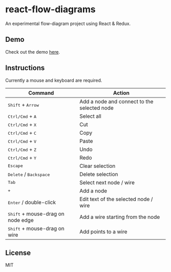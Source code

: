 # react-flow-diagrams

An experimental flow-diagram project using React &amp; Redux.

## Demo

Check out the demo [here](https://rmfisher.github.io/react-flow-diagrams).

## Instructions

Currently a mouse and keyboard are required.

| Command                                    | Action                                      |
| ------------------------------------------ | ------------------------------------------- |
| <kbd>Shift</kbd> + <kbd>Arrow</kbd>        | Add a node and connect to the selected node |
| <kbd>Ctrl/Cmd</kbd> + <kbd>A</kbd>         | Select all                                  |
| <kbd>Ctrl/Cmd</kbd> + <kbd>X</kbd>         | Cut                                         |
| <kbd>Ctrl/Cmd</kbd> + <kbd>C</kbd>         | Copy                                        |
| <kbd>Ctrl/Cmd</kbd> + <kbd>V</kbd>         | Paste                                       |
| <kbd>Ctrl/Cmd</kbd> + <kbd>Z</kbd>         | Undo                                        |
| <kbd>Ctrl/Cmd</kbd> + <kbd>Y</kbd>         | Redo                                        |
| <kbd>Escape</kbd>                          | Clear selection                             |
| <kbd>Delete</kbd> / <kbd>Backspace</kbd>   | Delete selection                            |
| <kbd>Tab</kbd>                             | Select next node / wire                     |
| <kbd>+</kbd>                               | Add a node                                  |
| <kbd>Enter</kbd> / double-click            | Edit text of the selected node / wire       |
| <kbd>Shift</kbd> + mouse-drag on node edge | Add a wire starting from the node           |
| <kbd>Shift</kbd> + mouse-drag on wire      | Add points to a wire                        |

## License

MIT
